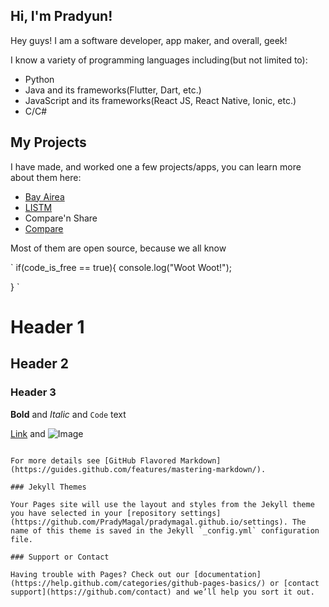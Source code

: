 ## Hi, I'm Pradyun!


Hey guys! I am a software developer, app maker, and overall, geek!

I know a variety of programming languages including(but not limited to):

- Python
- Java and its frameworks(Flutter, Dart, etc.)
- JavaScript and its frameworks(React JS, React Native, Ionic, etc.)
- C/C#



## My Projects

I have made, and worked one a few projects/apps, you can learn more about them here:

- [Bay Airea](https://pradymagal.github.io/BayAirea/)
- [LISTM](https://pradymagal.github.io/Listm/)
- Compare'n Share
- [Compare](http://accelerate.im/projects/114)

Most of them are open source, because we all know 

`
 if(code_is_free == true){
    console.log("Woot Woot!");
    
 }
`
# Header 1
## Header 2
### Header 3


**Bold** and _Italic_ and `Code` text

[Link](url) and ![Image](src)
```

For more details see [GitHub Flavored Markdown](https://guides.github.com/features/mastering-markdown/).

### Jekyll Themes

Your Pages site will use the layout and styles from the Jekyll theme you have selected in your [repository settings](https://github.com/PradyMagal/pradymagal.github.io/settings). The name of this theme is saved in the Jekyll `_config.yml` configuration file.

### Support or Contact

Having trouble with Pages? Check out our [documentation](https://help.github.com/categories/github-pages-basics/) or [contact support](https://github.com/contact) and we’ll help you sort it out.
